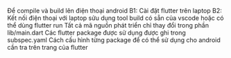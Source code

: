 Để compile và build lên điện thoại android
B1: Cài đặt flutter trên laptop
B2: Kết nối điện thoại với laptop sửu dụng tool build có sẵn của vscode hoặc có thể dùng flutter run
Tất cả mã nguồn phát triển chỉ thay đổi trong phần lib/main.dart
Các flutter package được sử dụng được ghi trong subspec.yaml
Cách cấu hình từng package để có thể sử dụng cho android cần tra trên trang của flutter 